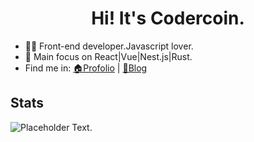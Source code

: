 <h1 align="center">Hi! It's Codercoin.</h1>

- 👨‍💻 Front-end developer.Javascript lover.
- 👀 Main focus on React|Vue|Nest.js|Rust.
- Find me in: [🏠Profolio](https://codercoin.top) | [📖Blog](https://blog.codercoin.top)

## Stats
![Placeholder Text](https://github-readme-stats.vercel.app/api?username=codercoin98&count_private=true&show_icons=true&hide_title=true&hide_rank=true&theme=vue).
